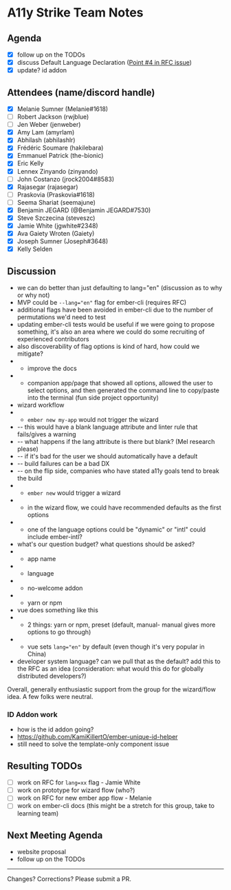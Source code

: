 # A11y Strike Team Notes

## Agenda
- [x] follow up on the TODOs
- [x] discuss Default Language Declaration ([Point #4 in RFC issue](https://github.com/emberjs/rfcs/issues/595))
- [x] update? id addon

## Attendees (name/discord handle)

- [x] Melanie Sumner (Melanie#1618)
- [ ] Robert Jackson (rwjblue)
- [ ] Jen Weber	(jenweber)
- [x] Amy Lam (amyrlam) 
- [x] Abhilash (abhilashlr)
- [x] Frédéric Soumare	(hakilebara)
- [x] Emmanuel Patrick	(the-bionic)
- [x] Eric Kelly
- [x] Lennex Zinyando	(zinyando)
- [ ] John Costanzo	(jrock2004#8583)
- [x] Rajasegar	(rajasegar)
- [ ] Praskovia	(Praskovia#1618)
- [ ] Seema Shariat	(seemajune)
- [x] Benjamin JEGARD	(@Benjamin JEGARD#7530) 
- [x] Steve Szczecina	(steveszc)
- [x] Jamie White	(jgwhite#2348)
- [x] Ava Gaiety Wroten (Gaiety) 
- [x] Joseph Sumner	(Joseph#3648)
- [x] Kelly Selden

## Discussion
- we can do better than just defaulting to lang="en" (discussion as to why or why not)
- MVP could be `--lang="en"` flag for ember-cli (requires RFC)
- additional flags have been avoided in ember-cli due to the number of permutations we'd need to test
- updating ember-cli tests would be useful if we were going to propose something, it's also an area where we could do some recruiting of experienced contributors
- also discoverability of flag options is kind of hard, how could we mitigate?
- - improve the docs
- - companion app/page that showed all options, allowed the user to select options, and then generated the command line to copy/paste into the terminal (fun side project opportunity)
- wizard workflow
- - `ember new my-app` would not trigger the wizard
- -- this would have a blank language attribute and linter rule that fails/gives a warning
- -- what happens if the lang attribute is there but blank? (Mel research please)
- -- if it's bad for the user we should automatically have a default
- -- build failures can be a bad DX
- -- on the flip side, companies who have stated a11y goals tend to break the build
- - `ember new` would trigger a wizard
- - in the wizard flow, we could have recommended defaults as the first options 
- - one of the language options could be "dynamic" or "intl" could include ember-intl?
- what's our question budget? what questions should be asked?
- - app name
- - language
- - no-welcome addon
- - yarn or npm
- vue does something like this
- - 2 things: yarn or npm, preset (default, manual- manual gives more options to go through)
- - vue sets `lang="en"` by default (even though it's very popular in China)
- developer system language? can we pull that as the default? add this to the RFC as an idea (consideration: what would this do for globally distributed developers?)

Overall, generally enthusiastic support from the group for the wizard/flow idea. A few folks were neutral.

### ID Addon work
- how is the id addon going? 
- https://github.com/KamiKillertO/ember-unique-id-helper
- still need to solve the template-only component issue

## Resulting TODOs
- [ ] work on RFC for `lang=xx` flag - Jamie White
- [ ] work on prototype for wizard flow (who?) 
- [ ] work on RFC for new ember app flow - Melanie
- [ ] work on ember-cli docs (this might be a stretch for this group, take to learning team)  

## Next Meeting Agenda
- website proposal
- follow up on the TODOs


------------------------------------------------
Changes? Corrections? Please submit a PR. 
